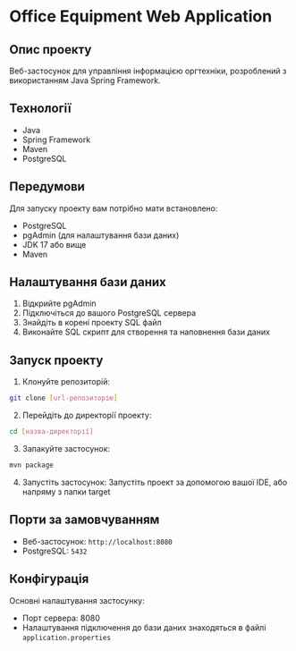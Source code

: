 # Office Equipment Web Application

## Опис проекту
Веб-застосунок для управління інформацією оргтехніки, розроблений з використанням Java Spring Framework.

## Технології
- Java
- Spring Framework
- Maven
- PostgreSQL

## Передумови
Для запуску проекту вам потрібно мати встановлено:
- PostgreSQL
- pgAdmin (для налаштування бази даних)
- JDK 17 або вище
- Maven

## Налаштування бази даних
1. Відкрийте pgAdmin
2. Підключіться до вашого PostgreSQL сервера
3. Знайдіть в корені проекту SQL файл
4. Виконайте SQL скрипт для створення та наповнення бази даних

## Запуск проекту
1. Клонуйте репозиторій:
```bash
git clone [url-репозиторію]
```

2. Перейдіть до директорії проекту:
```bash
cd [назва-директорії]
```

3. Запакуйте застосунок:
```bash
mvn package
```

4. Запустіть застосунок:
Запустіть проект за допомогою вашої IDE, або напряму з папки target


## Порти за замовчуванням
- Веб-застосунок: `http://localhost:8080`
- PostgreSQL: `5432`


## Конфігурація
Основні налаштування застосунку:
- Порт сервера: 8080
- Налаштування підключення до бази даних знаходяться в файлі `application.properties`

